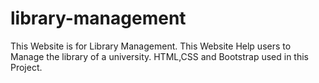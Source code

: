 # library-management
This Website is for Library Management.
This Website Help users to Manage the library of a university.
HTML,CSS and Bootstrap used in this Project.

